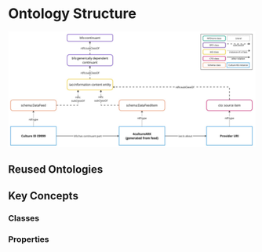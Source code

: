 # Ontology Structure

![Basic Structure](assets/basic-structure.png)

## Reused Ontologies



## Key Concepts

### Classes

### Properties


